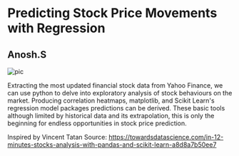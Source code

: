 # Predicting Stock Price Movements with Regression
## Anosh.S

![pic](https://user-images.githubusercontent.com/54537931/64469673-ce115080-d179-11e9-8889-581bded10d59.png)


Extracting the most updated financial stock data from Yahoo Finance, we can use python to delve into exploratory analysis of stock behaviours on the market. Producing correlation heatmaps, matplotlib, and Scikit Learn's regression model packages predictions can be derived. These basic tools although limited by historical data and its extrapolation, this is only the beginning for endless opportunities in stock price prediction.

Inspired by Vincent Tatan
Source: https://towardsdatascience.com/in-12-minutes-stocks-analysis-with-pandas-and-scikit-learn-a8d8a7b50ee7
